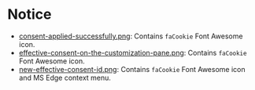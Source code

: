# Notice

- [consent-applied-successfully.png](consent-applied-successfully.png):
  Contains `faCookie` Font Awesome icon.
- [effective-consent-on-the-customization-pane.png](effective-consent-on-the-customization-pane.png):
  Contains `faCookie` Font Awesome icon.
- [new-effective-consent-id.png](new-effective-consent-id.png):
  Contains `faCookie` Font Awesome icon and MS Edge context menu.
